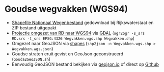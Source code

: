 # Goudse wegvakken (WGS94)
 
- [Shapefile Nationaal Wegenbestand](https://www.rijkswaterstaat.nl/apps/geoservices/geodata/dmc/nwb-wegen/geogegevens/shapefile/) gedownload bij Rijkswaterstaat en ZIP bestand uitgepakt
- [Projectie omgezet van RD naar WGS94](https://forum.openstreetmap.org/viewtopic.php?id=12204) via [GDAL](https://gdal.org/programs/ogr2ogr.html) (`ogr2ogr -s_srs RD.srs -t_srs EPSG:4326 Wegvakken.wgs.shp Wegvakken.shp`)
- Omgezet naar GeoJSON via [shapes](https://www.npmjs.com/package/shapefile) (`shp2json -n Wegvakken.wgs.shp > Wegvakken.wgs.json`)
- Goudse straten eruit gevist en GeoJson geconstrueerd (`Gouda2GeoJSON.sh`)
- Eenvoudig GeoJSON bestand bekijken via [geojson.io](https://geojson.io/) of direct op [Github](https://github.com/coret/GoudaTijdmachine/blob/main/wegvakken/Wegvakken.Gouda.wgs.geojson)